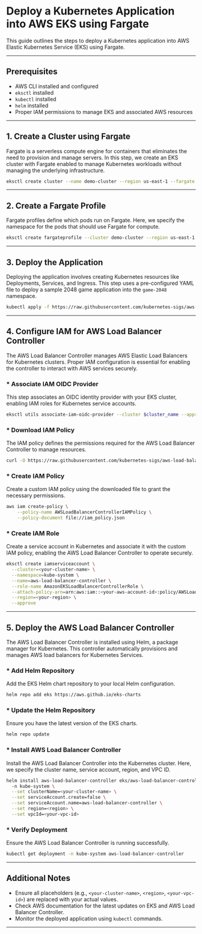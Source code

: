 # Deploy a Kubernetes Application into AWS EKS using Fargate

This guide outlines the steps to deploy a Kubernetes application into AWS Elastic Kubernetes Service (EKS) using Fargate.

---

## Prerequisites
- AWS CLI installed and configured
- `eksctl` installed
- `kubectl` installed
- `helm` installed
- Proper IAM permissions to manage EKS and associated AWS resources

---

## 1. Create a Cluster using Fargate

Fargate is a serverless compute engine for containers that eliminates the need to provision and manage servers. In this step, we create an EKS cluster with Fargate enabled to manage Kubernetes workloads without managing the underlying infrastructure.

```bash
eksctl create cluster --name demo-cluster --region us-east-1 --fargate
```

---

## 2. Create a Fargate Profile

Fargate profiles define which pods run on Fargate. Here, we specify the namespace for the pods that should use Fargate for compute.

```bash
eksctl create fargateprofile --cluster demo-cluster --region us-east-1 --name alb-sample-app --namespace game-2048
```

---

## 3. Deploy the Application

Deploying the application involves creating Kubernetes resources like Deployments, Services, and Ingress. This step uses a pre-configured YAML file to deploy a sample 2048 game application into the `game-2048` namespace.

```bash
kubectl apply -f https://raw.githubusercontent.com/kubernetes-sigs/aws-load-balancer-controller/v2.5.4/docs/examples/2048/2048_full.yaml
```

---

## 4. Configure IAM for AWS Load Balancer Controller

The AWS Load Balancer Controller manages AWS Elastic Load Balancers for Kubernetes clusters. Proper IAM configuration is essential for enabling the controller to interact with AWS services securely.

### * Associate IAM OIDC Provider

This step associates an OIDC identity provider with your EKS cluster, enabling IAM roles for Kubernetes service accounts.

```bash
eksctl utils associate-iam-oidc-provider --cluster $cluster_name --approve
```

### * Download IAM Policy

The IAM policy defines the permissions required for the AWS Load Balancer Controller to manage resources.

```bash
curl -O https://raw.githubusercontent.com/kubernetes-sigs/aws-load-balancer-controller/v2.5.4/docs/install/iam_policy.json
```

### * Create IAM Policy

Create a custom IAM policy using the downloaded file to grant the necessary permissions.

```bash
aws iam create-policy \
    --policy-name AWSLoadBalancerControllerIAMPolicy \
    --policy-document file://iam_policy.json
```

### * Create IAM Role

Create a service account in Kubernetes and associate it with the custom IAM policy, enabling the AWS Load Balancer Controller to operate securely.

```bash
eksctl create iamserviceaccount \
  --cluster=<your-cluster-name> \
  --namespace=kube-system \
  --name=aws-load-balancer-controller \
  --role-name AmazonEKSLoadBalancerControllerRole \
  --attach-policy-arn=arn:aws:iam::<your-aws-account-id>:policy/AWSLoadBalancerControllerIAMPolicy \
  --region=<your-region> \
  --approve
```

---

## 5. Deploy the AWS Load Balancer Controller

The AWS Load Balancer Controller is installed using Helm, a package manager for Kubernetes. This controller automatically provisions and manages AWS load balancers for Kubernetes Services.

### * Add Helm Repository

Add the EKS Helm chart repository to your local Helm configuration.

```bash
helm repo add eks https://aws.github.io/eks-charts
```

### * Update the Helm Repository

Ensure you have the latest version of the EKS charts.

```bash
helm repo update
```

### * Install AWS Load Balancer Controller

Install the AWS Load Balancer Controller into the Kubernetes cluster. Here, we specify the cluster name, service account, region, and VPC ID.

```bash
helm install aws-load-balancer-controller eks/aws-load-balancer-controller \            
  -n kube-system \
  --set clusterName=<your-cluster-name> \
  --set serviceAccount.create=false \
  --set serviceAccount.name=aws-load-balancer-controller \
  --set region=<region> \
  --set vpcId=<your-vpc-id>
```

### * Verify Deployment

Ensure the AWS Load Balancer Controller is running successfully.

```bash
kubectl get deployment -n kube-system aws-load-balancer-controller
```

---

## Additional Notes
- Ensure all placeholders (e.g., `<your-cluster-name>`, `<region>`, `<your-vpc-id>`) are replaced with your actual values.
- Check AWS documentation for the latest updates on EKS and AWS Load Balancer Controller.
- Monitor the deployed application using `kubectl` commands.

---

